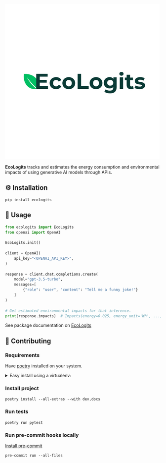 <picture>
  <source media="(prefers-color-scheme: dark)" srcset="./docs/assets/logo_dark.png">
  <img alt="EcoLogits" src="./docs/assets/logo_light.png">
</picture>

**EcoLogits** tracks and estimates the energy consumption and environmental impacts of using generative AI models through APIs.


## ⚙️ Installation

```shell
pip install ecologits
```

## 🚀 Usage

```python
from ecologits import EcoLogits
from openai import OpenAI

EcoLogits.init()

client = OpenAI(
    api_key="<OPENAI_API_KEY>",
)

response = client.chat.completions.create(
    model="gpt-3.5-turbo",
    messages=[
        {"role": "user", "content": "Tell me a funny joke!"}
    ]
)

# Get estimated environmental impacts for that inference.
print(response.impacts)  # Impacts(energy=0.025, energy_unit='Wh', ...)
```



See package documentation on [EcoLogits](<link-to-mkdocs-material>)

## 💪 Contributing

### Requirements

Have [poetry](https://python-poetry.org/docs/#installation) installed on your system.


<details>
<summary>
Easy install using a virtualenv:
</summary>

Create a venv:

```shell
python3 -m venv .venv
source .venv/bin/activate
```

Install poetry:

```shell
pip install poetry
```

</details>


### Install project

```shell
poetry install --all-extras --with dev,docs
```


### Run tests

```shell
poetry run pytest
```


### Run pre-commit hooks locally

[Install pre-commit](https://pre-commit.com/)

```shell
pre-commit run --all-files
```

